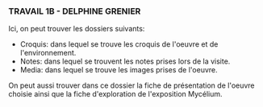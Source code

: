 ### TRAVAIL 1B - DELPHINE GRENIER

Ici, on peut trouver les dossiers suivants: 

- Croquis: dans lequel se trouve les croquis de l'oeuvre et de l'environnement.
- Notes: dans lequel se trouvent les notes prises lors de la visite.
- Media: dans lequel se trouve les images prises de l'oeuvre.

On peut aussi trouver dans ce dossier la fiche de présentation de l'oeuvre choisie ainsi que la fiche d'exploration de l'exposition Mycélium.
